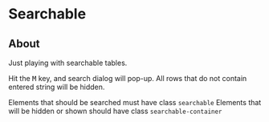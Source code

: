 # Searchable

## About

Just playing with searchable tables.

Hit the <kbd>M</kbd> key, and search dialog will pop-up. All rows that do not contain entered string will be hidden.

Elements that should be searched must have class <code>searchable</code>
Elements that will be hidden or shown should have class <code>searchable-container</code>

